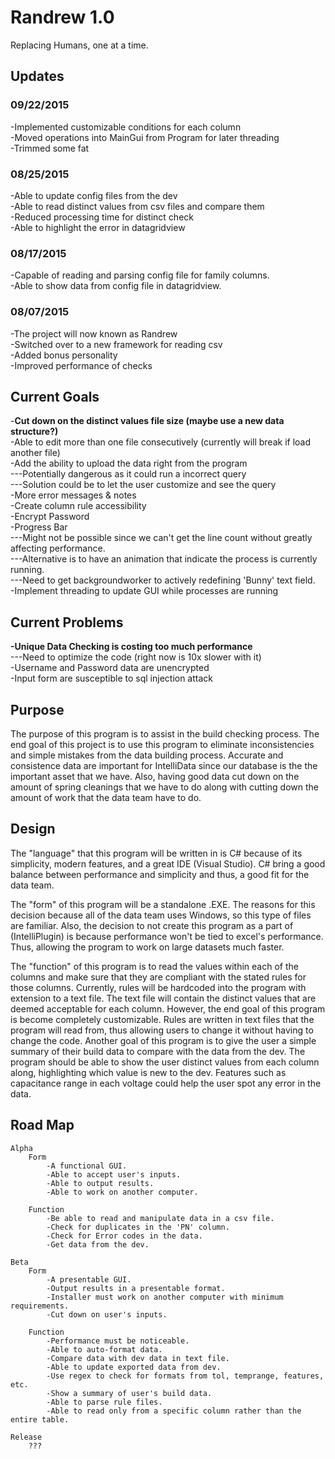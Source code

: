 # Randrew 1.0
Replacing Humans, one at a time.

<h2>Updates</h2>
<h3>09/22/2015</h3>
-Implemented customizable conditions for each column <br/>
-Moved operations into MainGui from Program for later threading <br/>
-Trimmed some fat <br/>

<h3>08/25/2015</h3>
-Able to update config files from the dev <br/>
-Able to read distinct values from csv files and compare them <br/>
-Reduced processing time for distinct check <br/>
-Able to highlight the error in datagridview <br/>

<h3>08/17/2015</h3>
-Capable of reading and parsing config file for family columns.<br/>
-Able to show data from config file in datagridview.<br/>
<h3>08/07/2015</h3>
-The project will now known as Randrew <br/>
-Switched over to a new framework for reading csv <br/>
-Added bonus personality <br/>
-Improved performance of checks <br/>

<h2>Current Goals</h2>
-<b>Cut down on the distinct values file size (maybe use a new data structure?)</b> <br/>
-Able to edit more than one file consecutively (currently will break if load another file) <br/>
-Add the ability to upload the data right from the program <br/>
---Potentially dangerous as it could run a incorrect query <br/>
---Solution could be to let the user customize and see the query <br/>
-More error messages & notes <br/>
-Create column rule accessibility <br/>
-Encrypt Password <br/>
-Progress Bar <br/>
---Might not be possible since we can't get the line count without greatly affecting performance.<br/>
---Alternative is to have an animation that indicate the process is currently running.<br/>
---Need to get backgroundworker to actively redefining 'Bunny' text field. <br/>
-Implement threading to update GUI while processes are running <br/>

<h2>Current Problems</h2>
<b>-Unique Data Checking is costing too much performance</b> <br/>
---Need to optimize the code (right now is 10x slower with it) <br/>
-Username and Password data are unencrypted <br/>
-Input form are susceptible to sql injection attack <br/>

<h2>Purpose</h2>
The purpose of this program is to assist in the build checking process. The end goal of this project is to use this 
program to eliminate inconsistencies and simple mistakes from the data building process. Accurate and consistence 		data are important for IntelliData since our database is the the important asset that we have. Also, having good 		data cut down on the amount of spring cleanings that we have to do along with cutting down the amount of work 		that the data team have to do.

<h2>Design</h2>
The "language" that this program will be written in is C# because of its simplicity, modern features, and a great
IDE (Visual Studio). C# bring a good balance between performance and simplicity and thus, a good fit for the data 		team.
	
The "form" of this program will be a standalone .EXE. The reasons for this decision because all of the data team
uses Windows, so this type of files are familiar. Also, the decision to not create this program as a part of 			(IntelliPlugin) is because performance won't be tied to excel's performance. Thus, allowing the program to work on 	large datasets much faster.

The "function" of this program is to read the values within each of the columns and make sure that they are 
compliant with the stated rules for those columns. Currently, rules will be hardcoded into the program with extension
to a text file. The text file will contain the distinct values that are deemed acceptable for each column. However, 		the end goal of this program is become completely customizable. Rules are written in text files that the program 		will read from, thus allowing users to change it without having to change the code.
Another goal of this program is to give the user a simple summary of their build data to compare with the data from
the dev. The program should be able to show the user distinct values from each column along, highlighting which value
is new to the dev. Features such as capacitance range in each voltage could help the user spot any error in the 		data.

<h2>Road Map</h2>

	Alpha
		Form
			-A functional GUI.
			-Able to accept user's inputs.
			-Able to output results.
			-Able to work on another computer.
		
		Function
			-Be able to read and manipulate data in a csv file.
			-Check for duplicates in the 'PN' column.
			-Check for Error codes in the data.
			-Get data from the dev.
	
	Beta
		Form
			-A presentable GUI.
			-Output results in a presentable format.
			-Installer must work on another computer with minimum requirements.
			-Cut down on user's inputs.
		
		Function
			-Performance must be noticeable.
			-Able to auto-format data.
			-Compare data with dev data in text file.
			-Able to update exported data from dev.
			-Use regex to check for formats from tol, temprange, features, etc.
			-Show a summary of user's build data.
			-Able to parse rule files.
			-Able to read only from a specific column rather than the entire table.
	
	Release
		???
